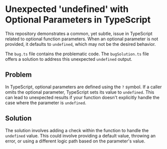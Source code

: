 # Unexpected 'undefined' with Optional Parameters in TypeScript

This repository demonstrates a common, yet subtle, issue in TypeScript related to optional function parameters.  When an optional parameter is not provided, it defaults to `undefined`, which may not be the desired behavior.

The `bug.ts` file contains the problematic code.  The `bugSolution.ts` file offers a solution to address this unexpected `undefined` output.

## Problem

In TypeScript, optional parameters are defined using the `?` symbol.  If a caller omits the optional parameter, TypeScript sets its value to `undefined`. This can lead to unexpected results if your function doesn't explicitly handle the case where the parameter is `undefined`.

## Solution

The solution involves adding a check within the function to handle the `undefined` value.  This could involve providing a default value, throwing an error, or using a different logic path based on the parameter's value.
